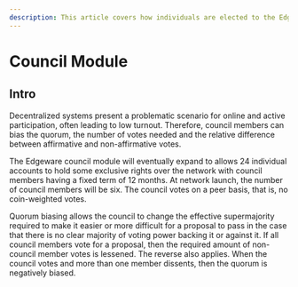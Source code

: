 ```yaml
---
description: This article covers how individuals are elected to the Edgeware council.
---
```


# Council Module

## Intro

Decentralized systems present a problematic scenario for online and active participation, often leading to low turnout. Therefore, council members can bias the quorum, the number of votes needed and the relative difference between affirmative and non-affirmative votes. 

The Edgeware council module will eventually expand to allows 24 individual accounts to hold some exclusive rights over the network with council members having a fixed term of 12 months. At network launch, the number of council members will be six. The council votes on a peer basis, that is, no coin-weighted votes. 

Quorum biasing allows the council to change the effective supermajority required to make it easier or more difficult for a proposal to pass in the case that there is no clear majority of voting power backing it or against it. If all council members vote for a proposal, then the required amount of non-council member votes is lessened. The reverse also applies. When the council votes and more than one member dissents, then the quorum is negatively biased.

